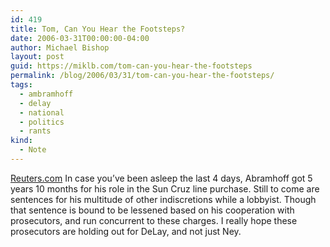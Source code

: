 ```yaml
---
id: 419
title: Tom, Can You Hear the Footsteps?
date: 2006-03-31T00:00:00-04:00
author: Michael Bishop
layout: post
guid: https://miklb.com/tom-can-you-hear-the-footsteps
permalink: /blog/2006/03/31/tom-can-you-hear-the-footsteps/
tags:
  - ambramhoff
  - delay
  - national
  - politics
  - rants
kind:
  - Note
---
```

<p><a href="http://go.reuters.com/newsArticle.jhtml?type=politicsNews&storyID=11689353&src=rss/ElectionCoverage"> Reuters.com</a>
In case you’ve been asleep the last 4 days, Abramhoff got 5 years 10 months for his role in the Sun Cruz line purchase.  Still to come are sentences for his multitude of other indiscretions while a lobbyist.  Though that sentence is bound to be lessened based on his cooperation with prosecutors, and run concurrent to these charges.  I really hope these prosecutors are holding out for DeLay, and not just Ney.</p>